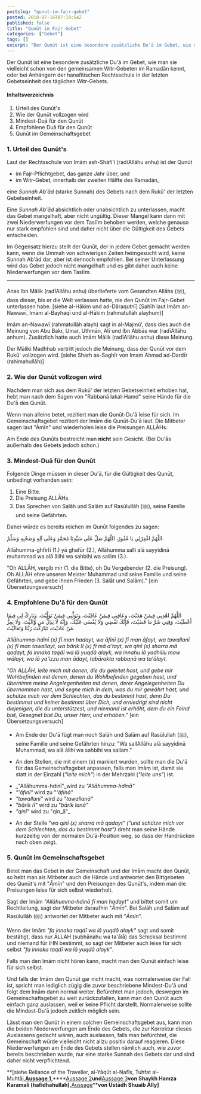 ```yaml
---
postslug: "qunut-im-fajr-gebet"
posted: 2018-07-16T07:19:54Z
published: false
title: "Qunūt im Fajr-Gebet"
categories: ["Gebet"]
tags: []
excerpt: "Der Qunūt ist eine besondere zusätzliche Du'ā im Gebet, wie man sie vielleicht schon von den gemein..."
---
```


Der Qunūt ist eine besondere zusätzliche Du'ā im Gebet, wie man sie vielleicht schon von den gemeinsamen Witr-Gebeten im Ramadān kennt, oder bei Anhängern der hanafitischen Rechtsschule in der letzten Gebetseinheit des täglichen Witr-Gebets.

#### Inhaltsverzeichnis

1. Urteil des Qunūt's
2. Wie der Qunūt vollzogen wird
3. Mindest-Duā für den Qunūt
4. Empfohlene Duā für den Qunūt
5. Qunūt im Gemeinschaftsgebet

### 1\. Urteil des Qunūt's

Laut der Rechtsschule von Imām ash-Shāfi'ī (radīAllāhu anhu) ist der Qunūt

* im Fajr-Pflichtgebet, das ganze Jahr über, und
* im Witr-Gebet, innerhalb der zweiten Hälfte des Ramadān,

eine _Sunnah Ab'ād_ (starke Sunnah) des Gebets nach dem Rukū' der letzten Gebetseinheit.

Eine _Sunnah Ab'ād_ absichtlich oder unabsichtlich zu unterlassen, macht das Gebet mangelhaft, aber nicht ungültig. Dieser Mangel kann dann mit zwei Niederwerfungen vor dem Taslīm behoben werden, welche genauso nur stark empfohlen sind und daher nicht über die Gültigkeit des Gebets entscheiden.

Im Gegensatz hierzu stellt der Qunūt, der in jedem Gebet gemacht werden kann, wenn die Ummah von schwierigen Zeiten heimgesucht wird, keine Sunnah Ab'ād dar, aber ist dennoch empfohlen. Bei seiner Unterlassung wird das Gebet jedoch nicht mangelhaft und es gibt daher auch keine Niederwerfungen vor dem Taslīm.

* * *

Anas Ibn Mālik (radīAllāhu anhu) überlieferte vom Gesandten Allāhs (ﷺ), dass dieser, bis er die Welt verlassen hatte, nie den Qunūt im Fajr-Gebet unterlassen habe.
[siehe al-Hākim und ad-Dāraqutnī]
[Sahīh laut Imām an-Nawawī, Imām al-Bayhaqī und al-Hākim (rahmatullāh alayhum)]

Imām an-Nawawī (rahmatullāh alayh) sagt in al-Majmū‘, dass dies auch die Meinung von Abu Bakr, Umar, Uthmān, Alī und Ibn Abbās war (radīAllāhu anhum). Zusätzlich hatte auch Imām Mālik (radīAllāhu anhu) diese Meinung.

Der Māliki Madhhab vertritt jedoch die Meinung, dass der Qunūt vor dem Rukū' vollzogen wird.
[siehe Sharh as-Saghīr von Imam Ahmad ad-Dardīr (rahimahullāh)]

### 2\. Wie der Qunūt vollzogen wird

Nachdem man sich aus dem Rukū' der letzten Gebetseinheit erhoben hat, hebt man nach dem Sagen von "Rabbanā lakal-Hamd" seine Hände für die Du'ā des Qunūt.

Wenn man alleine betet, rezitiert man die Qunūt-Du'ā leise für sich.
Im Gemeinschaftsgebet rezitiert der Imām die Qunūt-Du'ā laut.
Die Mitbeter sagen laut "Āmīn" und wiederholen leise die Preisungen ALLĀHs.

Am Ende des Qunūts bestreicht man **nicht** sein Gesicht. (Bei Du'ās außerhalb des Gebets jedoch schon.)

### 3\. Mindest-Duā für den Qunūt

Folgende Dinge müssen in dieser Du'ā, für die Gültigkeit des Qunūt, unbedingt vorhanden sein:

1. Eine Bitte.
2. Die Preisung ALLĀHs.
3. Das Sprechen von Salāh und Salām auf Rasūlullāh (ﷺ), seine Familie und seine Gefährten.

Daher würde es bereits reichen im Qunūt folgendes zu sagen:

اللَّهُمَّ اغْفِرْلِي يَا غَفُورْ، اللَّهُمَّ صَلِّ عَلَى سَيِّدِنَا مُحَمَّدٍ وَعَلَى آلِهِ وَصَحْبِهِ وَسَلِّمْ.

Allāhumma-ghfirlī (1.) yā ghafūr (2.), Allāhumma salli alā sayyidinā muhammad wa alā ālihi wa sahbihi wa sallim (3.).

"Oh ALLĀH, vergib mir (1\. die Bitte), oh Du Vergebender (2\. die Preisung). Oh ALLĀH ehre unseren Meister Muhammad und seine Familie und seine Gefährten, und gebe ihnen Frieden (3\. Salāt und Salām)."
[ein Übersetzungsversuch]

### 4\. Empfohlene Du'ā für den Qunūt

اللَّهُمَّ اهْدِنِي فِيمَنْ هَدَيْتَ، وَعَافِنِي فِيمَنْ عَافَيْتَ، وَتَوَلَّنِي فِيمَنْ تَوَلَّيْتَ، وَبَارِكْ لِي فِيمَا أَعْطَيْتَ، وَقِنِي شَرَّ مَا قَضَيْتَ، فَإِنَّكَ تَقْضِي وَلَا يُقْضَى عَلَيْكَ، وَإِنَّهُ لَا يَذِلُّ مَن وَّالَيْتَ، وَلَا يَعِزُّ مَنْ عَادَيْتَ، تَبَارَكْتَ رَبَّنَا وَتَعَالَيْتَ.

_Allāhumma-hdinī (x) fī man hadayt, wa āfinī (x) fī man āfayt, wa tawallanī (x) fī man tawallayt, wa bārik lī (x) fī mā a'tayt, wa qinī (x) sharra mā qadayt, fa innaka taqdī wa lā yuqdā alayk, wa innahu lā yadhillu maw wālayt, wa lā ya'izzu man ādayt, tabārakta rabbanā wa ta'ālayt._

_"Oh ALLĀH, leite mich mit denen, die du geleitet hast,_
_und gebe mir Wohlbefinden mit denen, denen du Wohlbefinden gegeben hast,_
_und übernimm meine Angelegenheiten mit denen, derer Angelegenheiten Du übernommen hast, und segne mich in dem, was du mir gewährt hast,_
_und schütze mich vor dem Schlechten, das du bestimmt hast,_
_denn Du bestimmst und keiner bestimmt über Dich,_
_und erniedrigt sind nicht diejenigen, die du unterstützest,_
_und niemand ist erhöht, dem du ein Feind bist,_
_Gesegnet bist Du, unser Herr, und erhaben."_
[ein Übersetzungsversuch]

- Am Ende der Du'ā fügt man noch Salāh und Salām auf Rasūlullah (ﷺ), seine Familie und seine Gefährten hinzu:
"Wa sallAllāhu alā sayyidinā Muhammad, wa alā ālihi wa sahbihi wa sallam."

- An den Stellen, die mit einem (x) markiert wurden, sollte man die Du'ā für das Gemeinschaftsgebet anpassen, falls man Imām ist, damit sie statt in der Einzahl (_"leite mich"_) in der Mehrzahl (_"leite uns"_) ist.

* _"Allāhumma-hdinī"_wird zu _"Allāhumma-hdinā"_
* _"'āfinī"_ wird zu "_'āfinā"_
* _"tawallanī"_ wird zu "_tawallanā"_
* "_bārik lī"_ wird zu "_bārik lanā"_
* _"qinī"_ wird zu "qin_ā"_

- An der Stelle "_wa qinī (x) sharra mā qadayt" ("und schütze mich vor dem Schlechten, das du bestimmt hast")_ dreht man seine Hände kurzzeitig von der normalen Du'ā-Position weg, so dass der Handrücken nach oben zeigt.

### 5\. Qunūt im Gemeinschaftsgebet

Betet man das Gebet in der Gemeinschaft und der Imām macht den Qunūt, so hebt man als Mitbeter auch die Hände und antwortet den Bittgebeten des Qunūt's mit "_Āmīn_" und den Preisungen des Qunūt's, indem man die Preisungen leise für sich selbst wiederholt.

Sagt der Imām _"Allāhumma-hdinā fī man hadayt"_ und bittet somit um Rechtleitung, sagt der Mitbeter daraufhin "_Āmīn_". Bei Salāh und Salām auf Rasūlullāh (ﷺ) antwortet der Mitbeter auch mit "_Āmīn_".

Wenn der Imām _"fa innaka taqdī wa lā yuqdā alayk"_ sagt und somit bestätigt, dass nur ĀLLAH (subhānahu wa ta'ālā) das Schicksal bestimmt und niemand für IHN bestimmt, so sagt der Mitbeter auch leise für sich selbst _"fa innaka taqdī wa lā yuqdā alayk"_.

Falls man den Imām nicht hören kann, macht man den Qunūt einfach leise für sich selbst.

Und falls der Imām den Qunūt gar nicht macht, was normalerweise der Fall ist, spricht man lediglich zügig die zuvor beschriebene Mindest-Du'ā und folgt dem Imām dann normal weiter. Befürchtet man jedoch, deswegen im Gemeinschaftsgebet zu weit zurückzufallen, kann man den Qunūt auch einfach ganz auslassen, weil er keine Pflicht darstellt. Normalerweise sollte die Mindest-Du'ā jedoch zeitlich möglich sein.

Lässt man den Qunūt in einem solchen Gemeinschaftsgebet aus, kann man die beiden Niederwerfungen am Ende des Gebets, die zur Korrektur dieses Auslassens gedacht wären, auch auslassen, falls man befürchtet, die Gemeinschaft würde vielleicht nicht allzu positiv darauf reagieren. Diese Niederwerfungen am Ende des Gebets stellen nämlich auch, wie zuvor bereits beschrieben wurde, nur eine starke Sunnah des Gebets dar und sind daher nicht verpflichtend.

**[siehe Reliance of the Traveller, al-Yāqūt al-Nafīs, Tuhfat al-Muhtāj,****[Aussage 1](https://islamqa.org/shafii/qibla-shafii/34095)****,****[Aussage 2](http://islamqa.org/shafii/qibla-shafii/33717)****und****[Aussage 3](https://islamqa.org/shafii/qibla-shafii/33664)****von Shaykh Hamza Karamali (hafidhahullah),****[Aussage](http://seekershub.org/ans-blog/2015/05/19/what-is-the-basis-of-reciting-the-qunut-in-the-fajr-prayer-according-to-the-shafii-school/)****von Ustādh Shuaib Ally]**